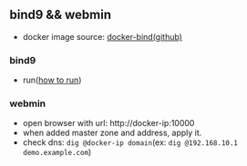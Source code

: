 ## bind9 && webmin
- docker image source: [docker-bind(github)](https://github.com/DSFInc/docker-bind)
### bind9
- run([how to run](../README.md))
### webmin
- open browser with url: http://docker-ip:10000
- when added master zone and address, apply it.
- check dns: `dig @docker-ip domain`(ex: `dig @192.168.10.1 demo.example.com`)
